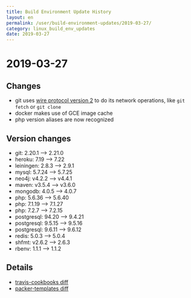 ```yaml
---
title: Build Environment Update History
layout: en
permalink: /user/build-environment-updates/2019-03-27/
category: linux_build_env_updates
date: 2019-03-27
---
```


# 2019-03-27

## Changes
- git uses [wire protocol version 2](https://github.com/git/git/blob/master/Documentation/technical/protocol-v2.txt) to do its network operations, like `git fetch` or `git clone`
- docker makes use of GCE image cache
- php version aliases are now recognized

## Version changes
- git: 2.20.1 --> 2.21.0
- heroku: 7.19 --> 7.22
- leiningen: 2.8.3 --> 2.9.1
- mysql: 5.7.24 --> 5.7.25
- neo4j: v4.2.2 --> v4.4.1
- maven: v3.5.4 --> v3.6.0
- mongodb: 4.0.5 --> 4.0.7
- php: 5.6.36 --> 5.6.40
- php: 7.1.19 --> 7.1.27
- php: 7.2.7 --> 7.2.15
- postgresql: 94.20 --> 9.4.21
- postgresql: 9.5.15 --> 9.5.16
- postgresql: 9.6.11 --> 9.6.12
- redis: 5.0.3 --> 5.0.4
- shfmt: v2.6.2 --> 2.6.3
- rbenv: 1.1.1 --> 1.1.2

## Details

- [travis-cookbooks diff](https://github.com/travis-ci/travis-cookbooks/compare/f9b6c9e...42e42e4)
- [packer-templates diff](https://github.com/travis-ci/packer-templates/compare/7ce7ab5...f909ac5)
